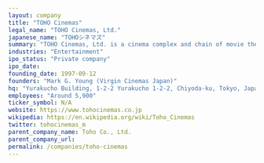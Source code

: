 ```yaml
---
layout: company
title: "TOHO Cinemas"
legal_name: "TOHO Cinemas, Ltd."
japanese_name: "TOHOシネマズ"
summary: "TOHO Cinemas, Ltd. is a cinema complex and chain of movie theaters operated by Toho Co., Ltd. and its subsidiaries and affiliated companies throughout Japan. It is part of the Hankyu Hanshin Toho Group (formerly the Hankyu Toho Group). TOHO Cinemas is the second largest cinema chain in Japan, following Aeon Cinema."
industries: "Entertainment"
ipo_status: "Private company"
ipo_date: 
founding_date: 1997-09-12
founders: "Mark G. Young (Virgin Cinemas Japan)"
hq: "Yurakucho Building, 1-2-2 Yurakucho 1-2-2, Chiyoda-ku, Tokyo, Japan"
employees: "Around 5,900"
ticker_symbol: N/A
website: https://www.tohocinemas.co.jp
wikipedia: https://en.wikipedia.org/wiki/Toho_Cinemas
twitter: tohocinemas_m
parent_company_name: Toho Co., Ltd.
parent_company_url: 
permalink: /companies/toho-cinemas
---
```

